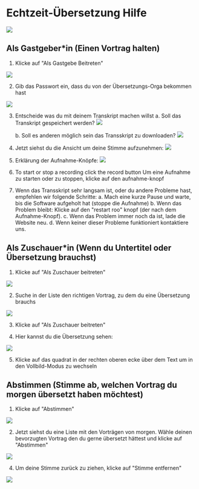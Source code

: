 # Echtzeit-Übersetzung Hilfe

![](https://pad.kanthaus.online/uploads/f7d0dd36-7ea3-484b-b7a5-de5784c93339.png)



## Als Gastgeber*in (Einen Vortrag halten)
1) Klicke auf "Als Gastgebe Beitreten"

![](https://pad.kanthaus.online/uploads/c4d3b691-977e-4885-8ff4-9bd8d0c3f053.png)


2) Gib das Passwort ein, dass du von der Übersetzungs-Orga bekommen hast

![](https://pad.kanthaus.online/uploads/63296f45-c091-469d-88aa-10a1c60ed915.png)

3) Entscheide was du mit deinem Transkript machen willst
    a. Soll das Transkript gespeichert werden?
    ![](https://pad.kanthaus.online/uploads/bee32b98-887f-4a82-8c5b-da7bd036b574.png)

    b. Soll es anderen möglich sein das Transskript zu downloaden?
    ![](https://pad.kanthaus.online/uploads/8d181fe3-22ff-41cf-9c62-fa3894a297ab.png)

3) Jetzt siehst du die Ansicht um deine Stimme aufzunehmen:
![](https://pad.kanthaus.online/uploads/18012728-f24b-400f-b40d-d0dc7de59d9b.png)

4) Erklärung der Aufnahme-Knöpfe:
![](https://pad.kanthaus.online/uploads/396af62a-561c-423b-a450-29a9b97426d8.png)


5) To start or stop a recording click the record button Um eine Aufnahme zu starten oder zu stoppen, klicke auf den aufnahme-knopf
6) Wenn das Transskript sehr langsam ist, oder du andere Probleme hast, empfehlen wir folgende Schritte:
    a.  Mach eine kurze Pause und warte, bis die Software aufgeholt hat (stoppe die Aufnahme)
    b. Wenn das Problem bleibt: Klicke auf den "restart roo" knopf (der nach dem Aufnahme-Knopf). 
    c. Wenn das Problem immer noch da ist, lade die Website neu.
    d. Wenn keiner dieser Probleme funktioniert kontaktiere uns.

## Als Zuschauer*in (Wenn du Untertitel oder Übersetzung brauchst)
1) Klicke auf "Als Zuschauer beitreten"

![](https://pad.kanthaus.online/uploads/5661d597-fd63-4f7f-89af-8fface1bee8a.png)




2) Suche in der Liste den richtigen Vortrag, zu dem du eine Übersetzung brauchs 

![](https://pad.kanthaus.online/uploads/8f5443d8-d3da-463d-9f23-544274591641.png)




3. Klicke auf "Als Zuschauer beitreten"

4. Hier kannst du die Übersetzung sehen:

![](https://pad.kanthaus.online/uploads/3e390951-61a2-4572-82a3-bb02e03f5ff9.png)


5. Klicke auf das quadrat in der rechten oberen ecke über dem Text um in den Vollbild-Modus zu wechseln

## Abstimmen (Stimme ab, welchen Vortrag du morgen übersetzt haben möchtest)

1) Klicke auf "Abstimmen"

![](https://pad.kanthaus.online/uploads/553dc6a5-5263-44cb-88ce-c86f9b966a18.png)


2) Jetzt siehst du eine Liste mit den Vorträgen von morgen. Wähle deinen bevorzugten Vortrag den du gerne übersetzt hättest und klicke auf "Abstimmen"

![](https://pad.kanthaus.online/uploads/9bdb3e32-495d-4a8d-a0a1-5ad8c89bac1d.png)


4) Um deine Stimme zurück zu ziehen, klicke auf "Stimme entfernen"

![](https://pad.kanthaus.online/uploads/f52a1d1c-a658-4f9b-a9e0-257aa32d9486.png)


